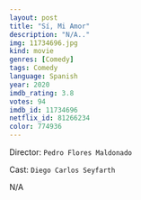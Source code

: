 ```yaml
---
layout: post
title: "Sí, Mi Amor"
description: "N/A.."
img: 11734696.jpg
kind: movie
genres: [Comedy]
tags: Comedy 
language: Spanish
year: 2020
imdb_rating: 3.8
votes: 94
imdb_id: 11734696
netflix_id: 81266234
color: 774936
---
```

Director: `Pedro Flores Maldonado`  

Cast: `Diego Carlos Seyfarth` 

N/A